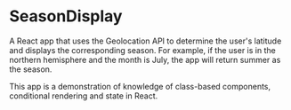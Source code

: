 # SeasonDisplay
A React app that uses the Geolocation API to determine the user's latitude and displays the corresponding season. For example, if the user is in the northern hemisphere and the month is July, the app will return summer as the season. 

This app is a demonstration of knowledge of class-based components, conditional rendering and state in React. 
